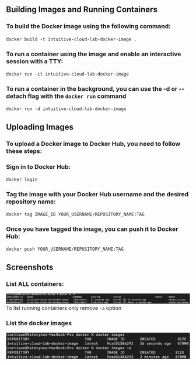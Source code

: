 ## Building Images and Running Containers
### To build the Docker image using the following command:

```shell
docker build -t intuitive-cloud-lab-docker-image .
```

### To run a container using the image and enable an interactive session with a TTY:
```shell
docker run -it intuitive-cloud-lab-docker-image
```
### To run a container in the background, you can use the -d or --detach flag with the `docker run` command
```shell
docker run -d intuitive-cloud-lab-docker-image
```

## Uploading Images
### To upload a Docker image to Docker Hub, you need to follow these steps:
### Sign in to Docker Hub:
```shell
docker login
```
### Tag the image with your Docker Hub username and the desired repository name:
```shell
docker tag IMAGE_ID YOUR_USERNAME/REPOSITORY_NAME:TAG
```
### Once you have tagged the image, you can push it to Docker Hub:
```shell
docker push YOUR_USERNAME/REPOSITORY_NAME:TAG
```

## Screenshots
### List ALL containers:
![List ALL containers](./Screenshots/List%20ALL%20containers.png)
To list running containers only remove `-a` option
### List the docker images
![List the docker images](./Screenshots/List%20the%20docker%20images.png)

